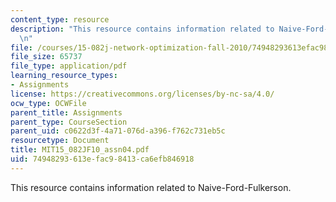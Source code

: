 ```yaml
---
content_type: resource
description: "This resource contains information related to Naive-Ford-Fulkerson.\r\
  \n"
file: /courses/15-082j-network-optimization-fall-2010/74948293613efac98413ca6efb846918_MIT15_082JF10_assn04.pdf
file_size: 65737
file_type: application/pdf
learning_resource_types:
- Assignments
license: https://creativecommons.org/licenses/by-nc-sa/4.0/
ocw_type: OCWFile
parent_title: Assignments
parent_type: CourseSection
parent_uid: c0622d3f-4a71-076d-a396-f762c731eb5c
resourcetype: Document
title: MIT15_082JF10_assn04.pdf
uid: 74948293-613e-fac9-8413-ca6efb846918
---
```

This resource contains information related to Naive-Ford-Fulkerson.
